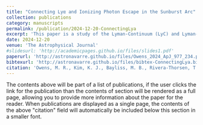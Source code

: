 ```yaml
---
title: "Connecting Lyα and Ionizing Photon Escape in the Sunburst Arc"
collection: publications
category: manuscripts
permalink: /publication/2024-12-20-ConnectingLya
excerpt: 'This paper is a study of the Lyman-Continuum (LyC) and Lyman-Alpha (Lya) emission of the Sunburst Arc: one of the brightest-known gravitationally-lensed galaxies. Strong correlations are found between the LyC escape fraction and mulitple Lya measures such as peak separation and equivalent width. A possible complex geometry of neutral hydrogen is proposed to explain the differences in the Lya/LyC spectra across the sunburst arc. The study underscores the importance of resolving small physical scales to reliably explain Lya and LyC escape.'  
date: 2024-12-20
venue: 'The Astrophysical Journal'
#slidesurl: 'http://academicpages.github.io/files/slides1.pdf'
paperurl: 'http://astronavarre.github.io/files/Owens_2024_ApJ_977_234.pdf'
bibtexurl: 'http://astronavarre.github.io/files/bibtex-ConnectingLya.bib'
citation: 'Owens, M. R., Kim, K. J., Bayliss, M. B., Rivera-Thorsen, T. E., Sharon, K., Rigby, J. R., Navarre, A., Florian, M., Gladders, M. D., Burns, J. G., Khullar, G., Chisholm, J., Mahler, G., Dahle, H., Malhas, C. M., Welch, B., Hutchison, T. A., Gassis, R., Choe, S., & Adhikari, P. (2024). Connecting Ly\ensuremathα and Ionizing Photon Escape in the Sunburst Arc. \apj, 977(2), e234. https://doi.org/10.3847/1538-4357/ad9247 '
---
```

The contents above will be part of a list of publications, if the user clicks the link for the publication than the contents of section will be rendered as a full page, allowing you to provide more information about the paper for the reader. When publications are displayed as a single page, the contents of the above "citation" field will automatically be included below this section in a smaller font.
